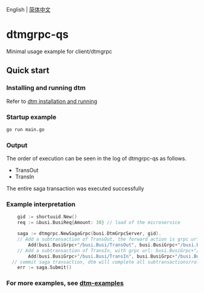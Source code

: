 English | [简体中文](./README-cn.md)

# dtmgrpc-qs
Minimal usage example for client/dtmgrpc

## Quick start

### Installing and running dtm

Refer to [dtm installation and running](https://en.dtm.pub/guide/install.html)

### Startup example

``` bash
go run main.go
```

### Output

The order of execution can be seen in the log of dtmgrpc-qs as follows.

- TransOut
- TransIn

The entire saga transaction was executed successfully

### Example interpretation

``` GO
	gid := shortuuid.New()
	req := &busi.BusiReq{Amount: 30} // load of the microservice

	saga := dtmgrpc.NewSagaGrpc(busi.DtmGrpcServer, gid).
    // Add a subtransaction of TransOut, the forward action is grpc url: busi.BusiGrpc+"/busi.Busi/TransOut"， and the compensating action is similar
		Add(busi.BusiGrpc+"/busi.Busi/TransOut", busi.BusiGrpc+"/busi.Busi/TransOutRevert", req).
    // Add a subtransaction of TransIn, with grpc url: busi.BusiGrpc+"/busi.Busi/TransIn"， and the compensating action is similar
		Add(busi.BusiGrpc+"/busi.Busi/TransIn", busi.BusiGrpc+"/busi.Busi/TransInRevert", req)
  // commit saga transaction, dtm will complete all subtransactions/rollback all subtransactions
	err := saga.Submit()
```

### For more examples, see [dtm-examples](https://github.com/dtm-labs/dtm-examples)
